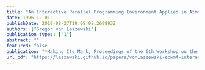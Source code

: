 ```yaml
---
title: "An Interactive Parallel Programming Environment Applied in Atmospheric Science"
date: 1996-12-01
publishDate: 2019-08-27T19:08:08.269893Z
authors: ["Gregor von Laszewski"]
publication_types: ["1"]
abstract: ""
featured: false
publication: "*Making Its Mark, Proceedings of the 6th Workshop on the Use of Parallel Processors in Meteorology*"
url_pdf: "https://laszewski.github.io/papers/vonLaszewski-ecwmf-interactive.pdf"
---
```


